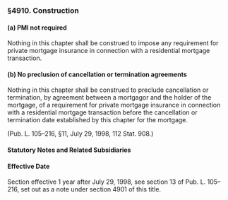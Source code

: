 ### §4910. Construction ###

#### (a) PMI not required ####

Nothing in this chapter shall be construed to impose any requirement for private mortgage insurance in connection with a residential mortgage transaction.

#### (b) No preclusion of cancellation or termination agreements ####

Nothing in this chapter shall be construed to preclude cancellation or termination, by agreement between a mortgagor and the holder of the mortgage, of a requirement for private mortgage insurance in connection with a residential mortgage transaction before the cancellation or termination date established by this chapter for the mortgage.

(Pub. L. 105–216, §11, July 29, 1998, 112 Stat. 908.)

#### **Statutory Notes and Related Subsidiaries** ####

#### Effective Date ####

Section effective 1 year after July 29, 1998, see section 13 of Pub. L. 105–216, set out as a note under section 4901 of this title.